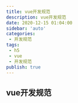```yaml
---
title: vue开发规范
description: vue开发规范
date: 2020-12-15 01:04:00
sidebar: 'auto'
categories:
 - 开发规范
tags:
 - h5
 - vue
 - 开发规范
publish: true
---
```


## vue开发规范
